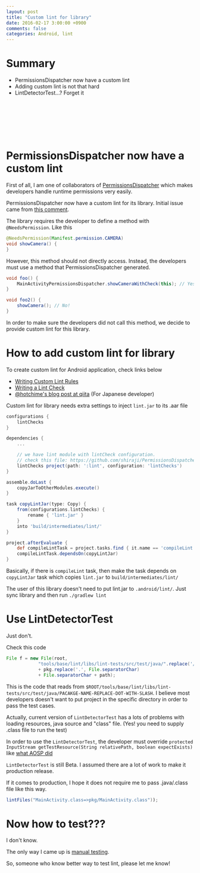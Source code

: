 ```yaml
---
layout: post
title: "Custom lint for library"
date: 2016-02-17 3:00:00 +0900
comments: false
categories: Android, lint
---
```


# Summary

* PermissionsDispatcher now have a custom lint
* Adding custom lint is not that hard
* LintDetectorTest...? Forget it

<script async src="//pagead2.googlesyndication.com/pagead/js/adsbygoogle.js"></script>
<!-- 728x90 -->
<ins class="adsbygoogle"
     style="display:inline-block;width:728px;height:90px"
     data-ad-client="ca-pub-3940616565912592"
     data-ad-slot="7693358062"></ins>
<script>
(adsbygoogle = window.adsbygoogle || []).push({});
</script>

<!-- more -->

# PermissionsDispatcher now have a custom lint

First of all, I am one of collaborators of [PermissionsDispatcher](https://github.com/hotchemi/PermissionsDispatcher) which makes developers handle runtime permissions very easily.

PermissionsDispatcher now have a custom lint for its library. Initial issue came from [this comment](https://github.com/hotchemi/PermissionsDispatcher/issues/56#issuecomment-163499243).

The library requires the developer to define a method with `@NeedsPermission`. Like this

```java
@NeedsPermission(Manifest.permission.CAMERA)
void showCamera() {
}
```

However, this method should not directly access. Instead, the developers must use a method that PermissionsDispatcher generated.

```Java
void foo() {
    MainActivityPermissionsDispatcher.showCameraWithCheck(this); // Yes
}

void foo2() {
    showCamera(); // No!
}
```

In order to make sure the developers did not call this method, we decide to provide custom lint for this library.

# How to add custom lint for library

To create custom lint for Android application, check links below

* [Writing Custom Lint Rules](http://tools.android.com/tips/lint-custom-rules)
* [Writing a Lint Check](http://tools.android.com/tips/lint/writing-a-lint-check)
* [@hotchime's blog post at qiita](http://qiita.com/hotchemi/items/9364d54a0e024a5e6275) (For Japanese developer)

Custom lint for library needs extra settings to inject `lint.jar` to its .aar file

```groovy
configurations {
    lintChecks
}

dependencies {
    ...

    // we have lint module with lintCheck configuration.
    // check this file: https://github.com/shiraji/PermissionsDispatcher/blob/master/lint/build.gradle
    lintChecks project(path: ':lint', configuration: 'lintChecks')
}

assemble.doLast {
    copyJarToOtherModules.execute()
}

task copyLintJar(type: Copy) {
    from(configurations.lintChecks) {
        rename { 'lint.jar' }
    }
    into 'build/intermediates/lint/'
}

project.afterEvaluate {
    def compileLintTask = project.tasks.find { it.name == 'compileLint' }
    compileLintTask.dependsOn(copyLintJar)
}
```

Basically, if there is `compileLint` task, then make the task depends on `copyLintJar` task which copies `lint.jar` to `build/intermediates/lint/`

The user of this library doesn't need to put lint.jar to `.android/lint/`. Just sync library and then run `./gradlew lint`

# Use LintDetectorTest

Just don't.

Check this code

```Java
File f = new File(root,
            "tools/base/lint/libs/lint-tests/src/test/java/".replace('/', File.separatorChar)
            + pkg.replace('.', File.separatorChar)
            + File.separatorChar + path);
```

This is the code that reads from `$ROOT/tools/base/lint/libs/lint-tests/src/test/java/PACAKGE-NAME-REPLACE-DOT-WITH-SLASH`.
I believe most developers doesn't want to put project in the specific directory in order to pass the test cases.

Actually, current version of `LintDetectorTest` has a lots of problems with loading resources, java source and "class" file. (Yes! you need to supply .class file to run the test)

In order to use the `LintDetectorTest`, the developer must override `protected InputStream getTestResource(String relativePath, boolean expectExists)` like [what AOSP did](https://android.googlesource.com/platform/tools/base/+/master/lint/libs/lint-tests/src/test/java/com/android/tools/lint/checks/AbstractCheckTest.java?autodive=0%2F%2F%2F%2F%2F%2F%2F#49)

`LintDetectorTest` is still Beta. I assumed there are a lot of work to make it production release.

If it comes to production, I hope it does not require me to pass .java/.class file like this way.

```Java
lintFiles("MainActivity.class=>pkg/MainActivity.class"));
```

# Now how to test???

I don't know.

The only way I came up is [manual testing](https://github.com/hotchemi/PermissionsDispatcher/pull/75#issuecomment-178650850).

So, someone who know better way to test lint, please let me know!
